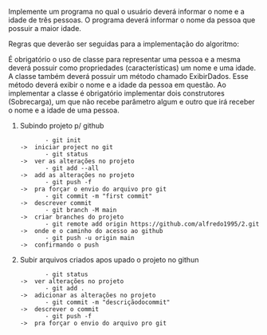 ﻿Implemente um programa no qual o usuário deverá informar o nome e a idade de três pessoas.
O programa deverá informar o nome da pessoa que possuir a maior idade.

Regras que deverão ser seguidas para a implementação do algoritmo:

É obrigatório o uso de classe para representar uma pessoa e 
a mesma deverá possuir como propriedades (características) um nome e uma idade.
A classe também deverá possuir um método chamado ExibirDados. 
Esse método deverá exibir o nome e a idade da pessoa em questão.
Ao implementar a classe é obrigatório implementar dois construtores (Sobrecarga), 
um que não recebe parâmetro algum e outro que irá receber o nome e a idade de uma pessoa.


 

1) Subindo projeto p/ github

              - git init                                                     ->  iniciar project no git
              - git status                                                   ->  ver as alterações no projeto
              - git add --all                                                ->  add as alterações no projeto                                         
              - git push -f                                                  ->  pra forçar o envio do arquivo pro git
              - git commit -m "first commit"                                 ->  descrever commit
              - git branch -M main                                           ->  criar branches do projeto
              - git remote add origin https://github.com/alfredo1995/2.git   ->  onde e o caminho do acesso ao github
              - git push -u origin main                                      ->  confirmando o push



2) Subir arquivos criados apos upado o projeto no githun

              - git status                                                   ->  ver alterações no projeto
              - git add .                                                    ->  adicionar as alterações no projeto
              - git commit -m "descriçãodocommit"                            ->  descrever o commit
              - git push -f                                                  ->  pra forçar o envio do arquivo pro git
